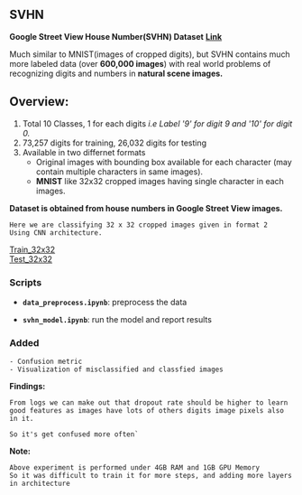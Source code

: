 ## SVHN
**Google Street View House Number(SVHN) Dataset**        **[Link](http://ufldl.stanford.edu/housenumbers/)**

 Much similar to MNIST(images of cropped digits), but SVHN contains much more labeled data (over **600,000 images**) with real world problems of recognizing digits and numbers in **natural scene images.**


## Overview:

1. Total 10 Classes, 1 for each digits  *i.e Label '9' for digit 9 and '10' for digit 0.*
2. 73,257 digits for training, 26,032 digits for testing
3. Available in two differnet formats
   - Original images with bounding box available for each character (may contain multiple characters in same images).
   - **MNIST** like 32x32 cropped images having single character in each images.
 



**Dataset is obtained from house numbers in Google Street View images.** 

```
Here we are classifying 32 x 32 cropped images given in format 2 
Using CNN architecture.
```
[Train_32x32](http://ufldl.stanford.edu/housenumbers/train_32x32.mat)                     
[Test_32x32](http://ufldl.stanford.edu/housenumbers/test_32x32.mat)

### Scripts

   - **`data_preprocess.ipynb`**: preprocess the data
   
   - **`svhn_model.ipynb`**: run the model and report results
    
### Added 
 ```
- Confusion metric 
- Visualization of misclassified and classfied images
```
    
**Findings:**
```
From logs we can make out that dropout rate should be higher to learn
good features as images have lots of others digits image pixels also in it.

So it's get confused more often`
```

**Note:** 
```
Above experiment is performed under 4GB RAM and 1GB GPU Memory
So it was difficult to train it for more steps, and adding more layers in architecture
```

